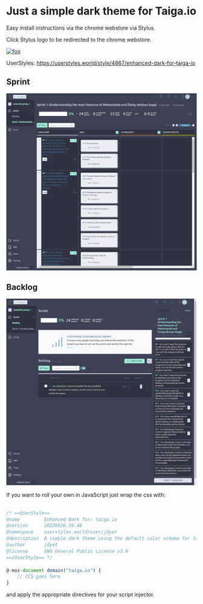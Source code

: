 # Just a simple dark theme for Taiga.io

Easy install instructions via the chrome webstore via 
Stylus.

Click Stylus logo to be redirected to the chrome webstore.

[![foo](https://lh3.googleusercontent.com/2K8pc_5-2DkPam9b3oAWoITZ7IuIz68A5a8Ssg2_MNNHTPWPOPSBVTFdTmeVu9hi8GJxpKbvTekgwpeyGV6vXyBKH80=w128-h128-e365-rj-sc0x00ffffff)](https://chrome.google.com/webstore/detail/stylus/clngdbkpkpeebahjckkjfobafhncgmne)

UserStyles: https://userstyles.world/style/4867/enhanced-dark-for-taiga-io



## Sprint

![](https://raw.githubusercontent.com/jdyet/enhanced-dark/main/previews/sprint.png)

## Backlog
![](https://raw.githubusercontent.com/jdyet/enhanced-dark/main/previews/backlog.png)




If you want to roll your own in JavaScript just wrap the css with: 
```javascript

/* ==UserStyle==
@name         Enhanced Dark for: taiga.io 
@version      20220526.19.46
@namespace    userstyles.world/user/jdyet
@description  A simple dark theme using the default color scheme for taiga.io
@author       jdyet
@license      GNU General Public License v3.0
==/UserStyle== */

@-moz-document domain("taiga.io") {
    // CCS goes here
}

```
and apply the appropriate directives for your script injector.
